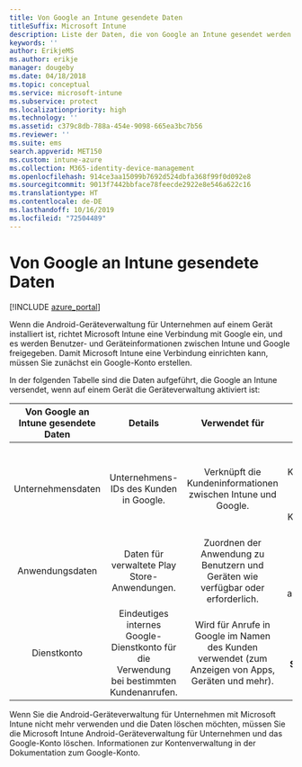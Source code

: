```yaml
---
title: Von Google an Intune gesendete Daten
titleSuffix: Microsoft Intune
description: Liste der Daten, die von Google an Intune gesendet werden.
keywords: ''
author: ErikjeMS
ms.author: erikje
manager: dougeby
ms.date: 04/18/2018
ms.topic: conceptual
ms.service: microsoft-intune
ms.subservice: protect
ms.localizationpriority: high
ms.technology: ''
ms.assetid: c379c8db-788a-454e-9098-665ea3bc7b56
ms.reviewer: ''
ms.suite: ems
search.appverid: MET150
ms.custom: intune-azure
ms.collection: M365-identity-device-management
ms.openlocfilehash: 914ce3aa15099b7692d524dbfa368f99f0d092e8
ms.sourcegitcommit: 9013f7442bbface78feecde2922e8e546a622c16
ms.translationtype: HT
ms.contentlocale: de-DE
ms.lasthandoff: 10/16/2019
ms.locfileid: "72504489"
---
```

# <a name="data-google-sends-to-intune"></a>Von Google an Intune gesendete Daten

[!INCLUDE [azure_portal](../includes/azure_portal.md)]

Wenn die Android-Geräteverwaltung für Unternehmen auf einem Gerät installiert ist, richtet Microsoft Intune eine Verbindung mit Google ein, und es werden Benutzer- und Geräteinformationen zwischen Intune und Google freigegeben. Damit Microsoft Intune eine Verbindung einrichten kann, müssen Sie zunächst ein Google-Konto erstellen.

In der folgenden Tabelle sind die Daten aufgeführt, die Google an Intune versendet, wenn auf einem Gerät die Geräteverwaltung aktiviert ist:


| Von Google an Intune gesendete Daten | Details | Verwendet für | Beispiel |
|:---:|:---:|:---:|:---:|
| Unternehmensdaten | Unternehmens-IDs des Kunden in Google. | Verknüpft die Kundeninformationen zwischen Intune und Google. | **enterpriseId** Beispiel: LC04eik8a6.<br>**Name**. Der Administratorname, wie bei der Konfiguration von Android für das Unternehmen eingegeben. Beispiel: Joe Smith<br>**Administrator-E-Mail-Adresse**. YourAdmin@gmail.com, die bei der Konfiguration von Android für das Unternehmen verwendet wurde. |
| Anwendungsdaten | Daten für verwaltete Play Store-Anwendungen. | Zuordnen der Anwendung zu Benutzern und Geräten wie verfügbar oder erforderlich. | **Anwendungsname** – Beispiel: Contoso Warehouse Inventory Application<br>**Eindeutiger Bezeichner zur Darstellung der Anwendung** – Beispiel: app:com.Contoso.Warehouse.InventoryTracking |
| Dienstkonto | Eindeutiges internes Google-Dienstkonto für die Verwendung bei bestimmten Kundenanrufen. | Wird für Anrufe in Google im Namen des Kunden verwendet (zum Anzeigen von Apps, Geräten und mehr). | **Name** – Beispiel: InternalAccount@InternalService.com.<br>**Schlüssel** – Beispiel: ServiceAccountPassword |


Wenn Sie die Android-Geräteverwaltung für Unternehmen mit Microsoft Intune nicht mehr verwenden und die Daten löschen möchten, müssen Sie die Microsoft Intune Android-Geräteverwaltung für Unternehmen und das Google-Konto löschen. Informationen zur Kontenverwaltung in der Dokumentation zum Google-Konto.


